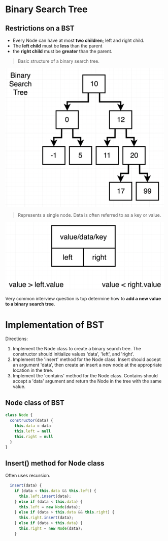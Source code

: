 # Binary Search Tree

## Restrictions on a BST
- Every Node can have at most **two children**; left and right child.
- The **left child** must be **less** than the parent
- the **right child** must be **greater** than the parent.

>Basic structure of a binary search tree.
<img src="bst.png" alt="drawing" style="width:500px;"/>

> Represents a single node. Data is often referred to as a key or value.
<img src="bstNode.png" alt="drawing" style="width:500px;"/>

Very common interview question is top determine how to **add a new value to a binary search tree**.

# Implementation of BST

Directions:
1. Implement the Node class to create a binary search tree.  The constructor should initialize values 'data', 'left', and 'right'.
2. Implement the 'insert' method for the Node class.  Insert should accept an argument 'data', then create an insert a new node at the appropriate location in the tree.
3. Implement the 'contains' method for the Node class.  Contains should accept a 'data' argument and return the Node in the tree with the same value.

## Node class of BST

```js
class Node {
  constructor(data) {
    this.data = data
    this.left = null
    this.right = null
  }
}
```

## Insert() method for Node class

Often uses recursion. 

```js
  insert(data) {
    if (data < this.data && this.left) {
      this.left.insert(data);
    } else if (data < this.data) {
      this.left = new Node(data);
    } else if (data > this.data && this.right) {
      this.right.insert(data);
    } else if (data > this.data) {
      this.right = new Node(data);
    }
```